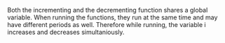 Both the incrementing and the decrementing function shares a global variable. When running the functions, they run at the same time and may have different periods as well. Therefore while running, the variable i increases and decreases simultaniously.  